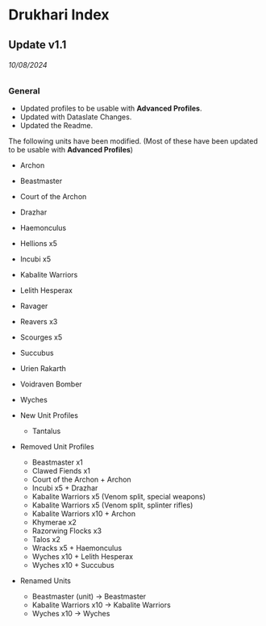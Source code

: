 # Drukhari Index

## Update v1.1
###### 10/08/2024
### General
* Updated profiles to be usable with **Advanced Profiles**.
* Updated with Dataslate Changes.
* Updated the Readme.

The following units have been modified. (Most of these have been updated to be usable with **Advanced Profiles**)
  * Archon
  * Beastmaster
  * Court of the Archon
  * Drazhar
  * Haemonculus
  * Hellions x5
  * Incubi x5
  * Kabalite Warriors
  * Lelith Hesperax
  * Ravager
  * Reavers x3
  * Scourges x5
  * Succubus
  * Urien Rakarth
  * Voidraven Bomber
  * Wyches

* New Unit Profiles
  * Tantalus

* Removed Unit Profiles
  * Beastmaster x1
  * Clawed Fiends x1
  * Court of the Archon + Archon
  * Incubi x5 + Drazhar
  * Kabalite Warriors x5 (Venom split, special weapons)
  * Kabalite Warriors x5 (Venom split, splinter rifles)
  * Kabalite Warriors x10 + Archon
  * Khymerae x2
  * Razorwing Flocks x3
  * Talos x2
  * Wracks x5 + Haemonculus
  * Wyches x10 + Lelith Hesperax
  * Wyches x10 + Succubus

* Renamed Units
  * Beastmaster (unit)  ->  Beastmaster
  * Kabalite Warriors x10  ->  Kabalite Warriors
  * Wyches x10  ->  Wyches
